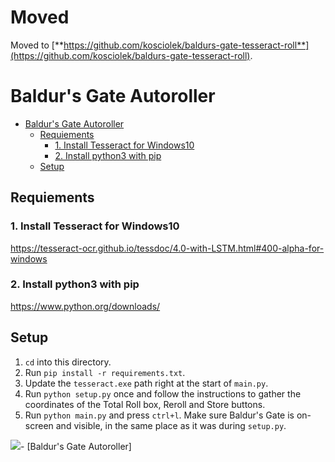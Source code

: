 # Moved

Moved to [**https://github.com/kosciolek/baldurs-gate-tesseract-roll**](https://github.com/kosciolek/baldurs-gate-tesseract-roll).

# Baldur's Gate Autoroller

- [Baldur's Gate Autoroller](#baldurs-gate-autoroller)
  - [Requiements](#requiements)
    - [1. Install Tesseract for Windows10](#1-install-tesseract-for-windows10)
    - [2. Install python3 with pip](#2-install-python3-with-pip)
  - [Setup](#setup)

## Requiements
### 1. Install Tesseract for Windows10
https://tesseract-ocr.github.io/tessdoc/4.0-with-LSTM.html#400-alpha-for-windows
### 2. Install python3 with pip
https://www.python.org/downloads/

## Setup

1. `cd` into this directory.
2. Run `pip install -r requirements.txt`.
3. Update the `tesseract.exe` path right at the start of `main.py`.
4. Run `python setup.py` once and follow the instructions to gather the coordinates of the Total Roll box, Reroll and Store buttons.
5. Run `python main.py` and press `ctrl+l`. Make sure Baldur's Gate is on-screen and visible, in the same place as it was during `setup.py`.



![](https://i.imgur.com/Ho6sAh1.png)- [Baldur's Gate Autoroller]


